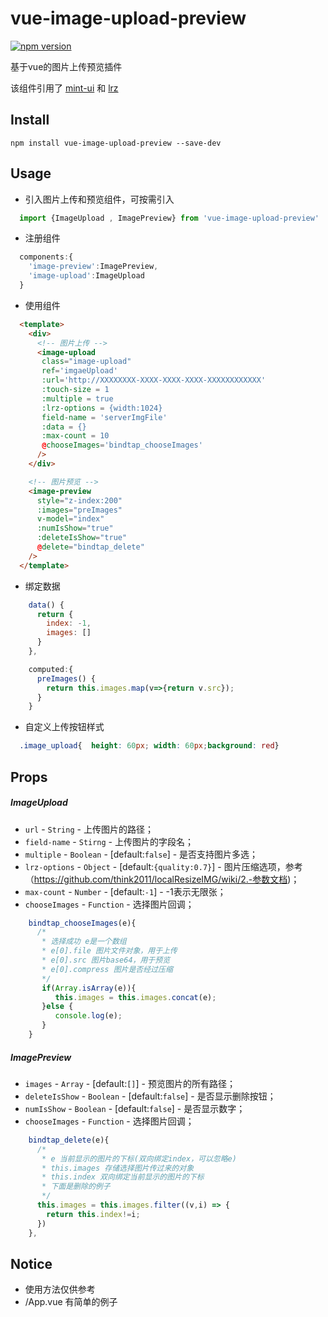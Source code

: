 # vue-image-upload-preview
[![npm version](https://img.shields.io/npm/v/vue-image-upload-preview.svg?style=flat)](https://www.npmjs.com/package/vue-image-upload-preview)

基于vue的图片上传预览插件

该组件引用了 [mint-ui](https://github.com/ElemeFE/mint-ui) 和 [lrz](https://github.com/think2011/localResizeIMG)

## Install

```shell
npm install vue-image-upload-preview --save-dev
```
## Usage

- 引入图片上传和预览组件，可按需引入
```js
  import {ImageUpload , ImagePreview} from 'vue-image-upload-preview'
```

- 注册组件
```js
  components:{
    'image-preview':ImagePreview,
    'image-upload':ImageUpload
  }
```

- 使用组件
```html
  <template>
    <div>
      <!-- 图片上传 -->
      <image-upload
       class="image-upload"
       ref='imgaeUpload'
       :url='http://XXXXXXXX-XXXX-XXXX-XXXX-XXXXXXXXXXXX'
       :touch-size = 1
       :multiple = true
       :lrz-options = {width:1024}
       field-name = 'serverImgFile'
       :data = {}
       :max-count = 10
       @chooseImages='bindtap_chooseImages'
      />
    </div>

    <!-- 图片预览 -->
    <image-preview
      style="z-index:200"
      :images="preImages"
      v-model="index"
      :numIsShow="true"
      :deleteIsShow="true"
      @delete="bindtap_delete"
    />
  </template>
```

- 绑定数据
```js
    data() {
      return {
        index: -1,
        images: []
      }
    },

    computed:{
      preImages() {
        return this.images.map(v=>{return v.src});
      }
    }
```

- 自定义上传按钮样式
```css
  .image_upload{  height: 60px; width: 60px;background: red}
```

## Props

##### ImageUpload
- `url` - `String` - 上传图片的路径；
- `field-name` - `Stirng` - 上传图片的字段名；
- `multiple` - `Boolean` - [default:`false`] - 是否支持图片多选；
- `lrz-options` - `Object` - [default:`{quality:0.7}`] - 图片压缩选项，参考（https://github.com/think2011/localResizeIMG/wiki/2.-参数文档)；
- `max-count` - `Number` - [default:`-1`] - -1表示无限张；
- `chooseImages` - `Function` - 选择图片回调；
```js
    bindtap_chooseImages(e){
      /*
       * 选择成功 e是一个数组
       * e[0].file 图片文件对象，用于上传
       * e[0].src 图片base64，用于预览
       * e[0].compress 图片是否经过压缩
       */
       if(Array.isArray(e)){
          this.images = this.images.concat(e);
       }else {
          console.log(e);
       }
    }
```
##### ImagePreview
- `images` - `Array` - [default:`[]`] - 预览图片的所有路径；
- `deleteIsShow` - `Boolean` - [default:`false`] - 是否显示删除按钮；
- `numIsShow` - `Boolean` - [default:`false`] - 是否显示数字；
- `chooseImages` - `Function` - 选择图片回调；
```js
    bindtap_delete(e){
      /*
       * e 当前显示的图片的下标(双向绑定index，可以忽略e)
       * this.images 存储选择图片传过来的对象
       * this.index 双向绑定当前显示的图片的下标
       * 下面是删除的例子
       */
      this.images = this.images.filter((v,i) => {
        return this.index!=i;
      })
    },
```


## Notice
- 使用方法仅供参考
- /App.vue 有简单的例子
